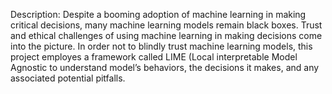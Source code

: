 Description: Despite a booming adoption of machine learning in making critical decisions, many machine learning models remain black boxes. Trust and ethical challenges of using machine learning in making decisions come into the picture. In order not to blindly trust machine learning models, this project employes a framework called LIME (Local interpretable Model Agnostic to understand model’s behaviors, the decisions it makes, and any associated potential pitfalls.
